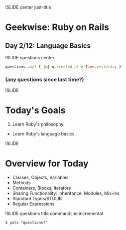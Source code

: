 !SLIDE center just-title
# Geekwise: Ruby on Rails

## Day 2/12: Language Basics

!SLIDE questions center

```ruby
questions.any? { |q| q.created_at > Time.yesterday }
```

### (any questions since last time?)

!SLIDE
# Today's Goals

1. Learn Ruby's philosophy.
+ Learn Ruby's language basics.

!SLIDE
# Overview for Today

* Classes, Objects, Variables
* Methods
* Containers, Blocks, Iterators
* Sharing Functionality: Inheritance, Modules, Mix-ins
* Standard Types/STDLIB
* Regular Expressions


!SLIDE questions title commandline incremental

```
$ puts "questions?"
```
